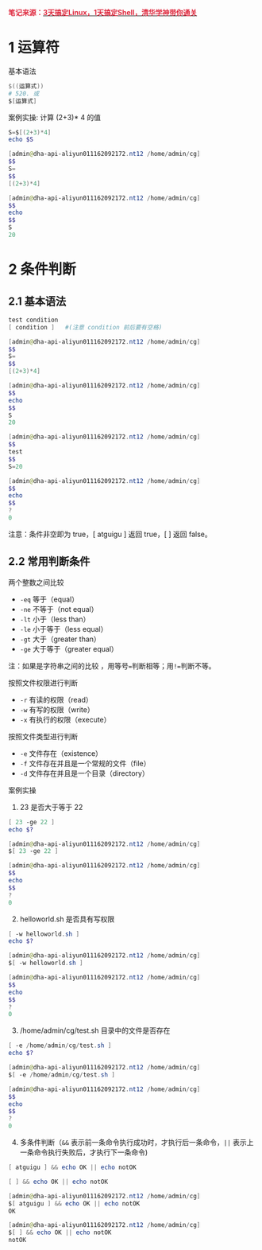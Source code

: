 **<font style="color:#DF2A3F;">笔记来源：</font>**[**<font style="color:#DF2A3F;">3天搞定Linux，1天搞定Shell，清华学神带你通关</font>**](https://www.bilibili.com/video/BV1WY4y1H7d3?p=9&vd_source=e8046ccbdc793e09a75eb61fe8e84a30)



# 1 运算符 
基本语法

```powershell
$((运算式))
# 520. 或
$[运算式]
```

案例实操: 计算 (2+3)* 4 的值

```powershell
S=$[(2+3)*4]
echo $S
```

```powershell
[admin@dha-api-aliyun011162092172.nt12 /home/admin/cg]
$$
S=
$$
[(2+3)*4]

[admin@dha-api-aliyun011162092172.nt12 /home/admin/cg]
$$
echo 
$$
S
20
```

# 2 条件判断 
## 2.1 基本语法
```powershell
test condition
[ condition ]   #(注意 condition 前后要有空格) 
```

```powershell
[admin@dha-api-aliyun011162092172.nt12 /home/admin/cg]
$$
S=
$$
[(2+3)*4]

[admin@dha-api-aliyun011162092172.nt12 /home/admin/cg]
$$
echo 
$$
S
20

[admin@dha-api-aliyun011162092172.nt12 /home/admin/cg]
$$
test 
$$
S=20

[admin@dha-api-aliyun011162092172.nt12 /home/admin/cg]
$$
echo 
$$
?
0
```

注意：条件非空即为 true，[ atguigu ] 返回 true，[  ] 返回 false。 

## 2.2 常用判断条件 	
两个整数之间比较 

+ `-eq` 等于（equal）
+ `-ne` 不等于（not equal） 
+ `-lt` 小于（less than）
+ `-le` 小于等于（less equal）
+ `-gt` 大于（greater than）
+ `-ge` 大于等于（greater equal）

注：如果是字符串之间的比较 ，用等号`=`判断相等；用`!=`判断不等。 



按照文件权限进行判断 

+ `-r` 有读的权限（read）
+ `-w` 有写的权限（write）
+ `-x` 有执行的权限（execute）



按照文件类型进行判断 

+ `-e` 文件存在（existence）
+ `-f` 文件存在并且是一个常规的文件（file）
+ `-d` 文件存在并且是一个目录（directory）



案例实操

1. 23 是否大于等于 22 

```powershell
[ 23 -ge 22 ]
echo $?
```

```powershell
[admin@dha-api-aliyun011162092172.nt12 /home/admin/cg]
$[ 23 -ge 22 ]

[admin@dha-api-aliyun011162092172.nt12 /home/admin/cg]
$$
echo 
$$
?
0
```

2. helloworld.sh 是否具有写权限

```powershell
[ -w helloworld.sh ]
echo $?
```

```powershell
[admin@dha-api-aliyun011162092172.nt12 /home/admin/cg]
$[ -w helloworld.sh ]

[admin@dha-api-aliyun011162092172.nt12 /home/admin/cg]
$$
echo 
$$
?
0
```

3. /home/admin/cg/test.sh 目录中的文件是否存在

```powershell
[ -e /home/admin/cg/test.sh ]
echo $?
```

```powershell
[admin@dha-api-aliyun011162092172.nt12 /home/admin/cg]
$[ -e /home/admin/cg/test.sh ]

[admin@dha-api-aliyun011162092172.nt12 /home/admin/cg]
$$
echo 
$$
?
0
```

4. 多条件判断（`&&` 表示前一条命令执行成功时，才执行后一条命令，`||` 表示上一条命令执行失败后，才执行下一条命令) 

```powershell
[ atguigu ] && echo OK || echo notOK

[ ] && echo OK || echo notOK
```

```powershell
[admin@dha-api-aliyun011162092172.nt12 /home/admin/cg]
$[ atguigu ] && echo OK || echo notOK
OK

[admin@dha-api-aliyun011162092172.nt12 /home/admin/cg]
$[ ] && echo OK || echo notOK
notOK
```



